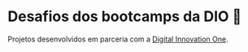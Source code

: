 # Desafios dos bootcamps da DIO 🚀
Projetos desenvolvidos em parceria com a [Digital Innovation One](https://web.dio.me/home). 
